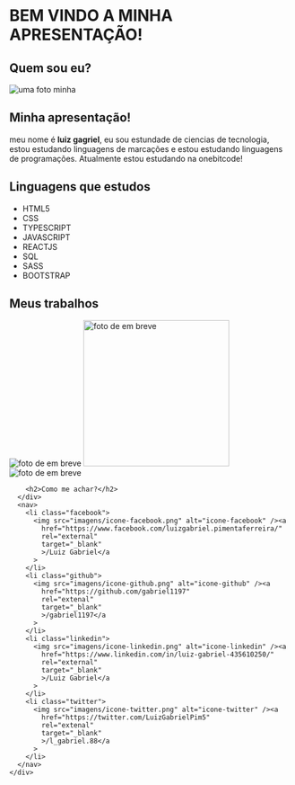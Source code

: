 <!DOCTYPE html>
<html lang="pt-br">
  <head>
    <meta charset="UTF-8" />
    <meta http-equiv="X-UA-Compatible" content="IE=edge" />
    <meta name="viewport" content="width=device-width, initial-scale=1.0" />
    <title>Gabriel?</title>
    <link
      rel="shortcut icon"
      href="imagens/favicon (1).ico"
      type="image/x-icon"
    />
    <link rel="stylesheet" href="style.css" />
  </head>
  <body>
    <div class="container">
      <h1>BEM VINDO A MINHA APRESENTAÇÃO!</h1>
      <h2 class="meio">Quem sou eu?</h2>
      <img
        src="imagens/288274020_554474606120045_7277515280136093546_n00.jpg"
        alt="uma foto minha"
        class="imagem"
      />
      <h2>Minha apresentação!</h2>
      <p>
        meu nome é <strong>luiz gagriel</strong>, eu sou estundade de ciencias
        de tecnologia, estou estudando linguagens de marcações e estou estudando
        linguagens de programações. Atualmente estou estudando na onebitcode!
      </p>
      <div>
        <h2>Linguagens que estudos</h2>
        <ul>
          <li>HTML5</li>
          <li>CSS</li>
          <li>TYPESCRIPT</li>
          <li>JAVASCRIPT</li>
          <li>REACTJS</li>
          <li>SQL</li>
          <li>SASS</li>
          <li>BOOTSTRAP</li>
        </ul>
      </div>
      <div>
        <h2>Meus trabalhos</h2>
        <div class="cards">
          <img
            src="imagens/pexels-cottonbro-3843282.jpg"
            alt="foto de em breve"
          />
          <img
            src="imagens/pexels-alleksana-4271927 (2).jpg"
            alt="foto de em breve"
            width="260px"
          />
          <img
            src="imagens/pexels-cottonbro-3843282.jpg"
            alt="foto de em breve"
          />
        </div>

        <h2>Como me achar?</h2>
      </div>
      <nav>
        <li class="facebook">
          <img src="imagens/icone-facebook.png" alt="icone-facebook" /><a
            href="https://www.facebook.com/luizgabriel.pimentaferreira/"
            rel="external"
            target="_blank"
            >/Luiz Gabriel</a
          >
        </li>
        <li class="github">
          <img src="imagens/icone-github.png" alt="icone-github" /><a
            href="https://github.com/gabriel1197"
            rel="extenal"
            target="_blank"
            >/gabriel1197</a
          >
        </li>
        <li class="linkedin">
          <img src="imagens/icone-linkedin.png" alt="icone-linkedin" /><a
            href="https://www.linkedin.com/in/luiz-gabriel-435610250/"
            rel="external"
            target="_blank"
            >/Luiz Gabriel</a
          >
        </li>
        <li class="twitter">
          <img src="imagens/icone-twitter.png" alt="icone-twitter" /><a
            href="https://twitter.com/LuizGabrielPim5"
            rel="extenal"
            target="_blank"
            >/l_gabriel.88</a
          >
        </li>
      </nav>
    </div>
